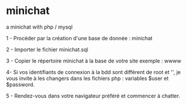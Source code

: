 # minichat
a minichat with php / mysql


1 - Procéder par la création d'une base de donnée : minichat

2 - Importer le fichier minichat.sql

3 - Copier le répertoire minichat à la base de votre site exemple : wwww

4- Si vos identifiants de connexion à la bdd sont différent de root et '', je vous invite à les changers dans les fichiers php : variables $user et $password.

5 - Rendez-vous dans votre navigateur préféré et commencer à chatter.
